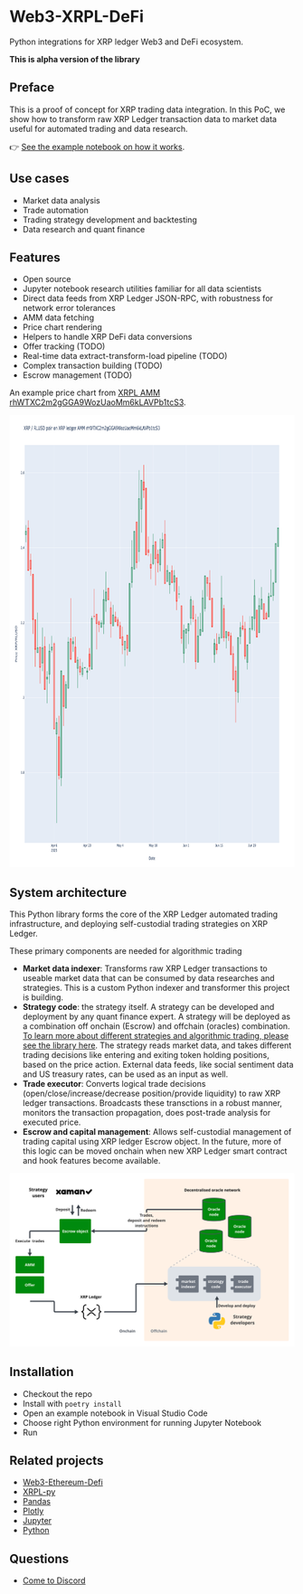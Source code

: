 # Web3-XRPL-DeFi

Python integrations for XRP ledger Web3 and DeFi ecosystem.

**This is alpha version of the library**

## Preface

This is a proof of concept for XRP trading data integration. In this PoC, 
we show how to transform raw XRP Ledger transaction data to market data useful for automated trading and data research.

 👉 [See the example notebook on how it works](./examples/crypto-xrp-price.ipynb).


## Use cases

- Market data analysis
- Trade automation
- Trading strategy development and backtesting
- Data research and quant finance

## Features 

- Open source
- Jupyter notebook research utilities familiar for all data scientists
- Direct data feeds from XRP Ledger JSON-RPC, with robustness for network error tolerances
- AMM data fetching
- Price chart rendering
- Helpers to handle XRP DeFi data conversions
- Offer tracking (TODO)
- Real-time data extract-transform-load pipeline (TODO)
- Complex transaction building (TODO)
- Escrow management (TODO)

An example price chart from [XRPL AMM rhWTXC2m2gGGA9WozUaoMm6kLAVPb1tcS3](https://xrpscan.com/account/rhWTXC2m2gGGA9WozUaoMm6kLAVPb1tcS3).

<img src="./examples/screenshot.png" width="800" height="800">

## System architecture

This Python library forms the core of the XRP Ledger automated trading infrastructure, and deploying self-custodial trading strategies on XRP Ledger.

These primary components are needed for algorithmic trading
- **Market data indexer**: Transforms raw XRP Ledger transactions to useable market data that can be consumed by data researches and strategies. This is a custom Python indexer and transformer this project is building.
- **Strategy code**: the strategy itself. A strategy can be developed and deployment by any quant finance expert. A strategy will be deployed as a combination off onchain (Escrow) and offchain (oracles) combination. [To learn more about different strategies and algorithmic trading, please see the library here](https://tradingstrategy.ai/docs/learn/). The strategy reads market data, and takes different trading decisions like entering and exiting token holding positions, based on the price action. External data feeds, like social sentiment data and US treasury rates, can be used as an input as well.
- **Trade executor**: Converts logical trade decisions (open/close/increase/decrease position/provide liquidity) to raw XRP ledger transactions. Broadcasts these transctions in a robust manner, monitors the transaction propagation, does post-trade analysis for executed price. 
- **Escrow and capital management**: Allows self-custodial management of trading capital using XRP ledger Escrow object. In the future, more of this logic can be moved onchain when new XRP Ledger smart contract and hook features become available.

![architecture](/examples/architecture.png)

## Installation

- Checkout the repo
- Install with `poetry install`
- Open an example notebook in Visual Studio Code
- Choose right Python environment for running Jupyter Notebook
- Run

## Related projects

- [Web3-Ethereum-Defi](https://github.com/tradingstrategy-ai/web3-ethereum-defi)
- [XRPL-py](https://github.com/XRPLF/xrpl-py)
- [Pandas](https://pandas.pydata.org/)
- [Plotly](https://plotly.com/)
- [Jupyter](https://jupyter.org/)
- [Python](https://www.python.org/)

## Questions

- [Come to Discord](https://tradingstrategy.ai/community)
